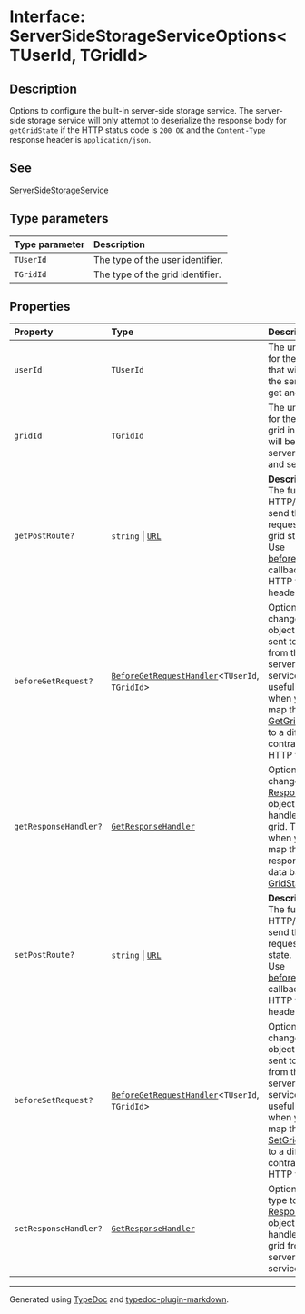 # Interface: ServerSideStorageServiceOptions\<TUserId, TGridId\>

## Description

Options to configure the built-in server-side storage service.
The server-side storage service will only attempt to deserialize the response body for `getGridState`
if the HTTP status code is `200 OK` and the `Content-Type` response header is `application/json`.

## See

[ServerSideStorageService](../classes/ServerSideStorageService.md)

## Type parameters

| Type parameter | Description |
| :------ | :------ |
| `TUserId` | The type of the user identifier. |
| `TGridId` | The type of the grid identifier. |

## Properties

| Property | Type | Description |
| :------ | :------ | :------ |
| `userId` | `TUserId` | The unique identifier for the current user that will be sent to the server with the get and set requests. |
| `gridId` | `TGridId` | The unique identifier for the specific data grid instance that will be sent to the server with the get and set requests. |
| `getPostRoute?` | `string` \| [`URL`]( https://developer.mozilla.org/docs/Web/API/URL ) | **Description**<br />The full HTTP/HTTPS url to send the POST request to retrieve grid state.<br />Use [beforeGetRequest](ServerSideStorageServiceOptions.md) callback to alter the HTTP verb or headers. |
| `beforeGetRequest?` | [`BeforeGetRequestHandler`](../type-aliases/BeforeGetRequestHandler.md)\<`TUserId`, `TGridId`\> | Optional callback to change the [Request](https://developer.mozilla.org/docs/Web/API/Request)<br />object before it is sent to the server from the built-in server side storage service. This is useful<br />when you need to map the [GetGridStateRequest](GetGridStateRequest.md) to a different data contract or alter the HTTP verb/headers. |
| `getResponseHandler?` | [`GetResponseHandler`](../type-aliases/GetResponseHandler.md) | Optional callback to change the [Response](https://developer.mozilla.org/docs/Web/API/Response)<br />object before it is handled by the data grid. This is useful when you need to map the servers response<br />data back to [GridState](GridState.md). |
| `setPostRoute?` | `string` \| [`URL`]( https://developer.mozilla.org/docs/Web/API/URL ) | **Description**<br />The full HTTP/HTTPS url to send the POST request to save grid state.<br />Use [beforeSetRequest](ServerSideStorageServiceOptions.md) callback to alter the HTTP verb or headers. |
| `beforeSetRequest?` | [`BeforeGetRequestHandler`](../type-aliases/BeforeGetRequestHandler.md)\<`TUserId`, `TGridId`\> | Optional callback to change the [Request](https://developer.mozilla.org/docs/Web/API/Request)<br />object before it is sent to the server from the built-in server side storage service. This is useful<br />when you need to map the [SetGridStateRequest](SetGridStateRequest.md) to a different data contract or alter the HTTP verb/headers. |
| `setResponseHandler?` | [`GetResponseHandler`](../type-aliases/GetResponseHandler.md) | Optional callback type to change the [Response](https://developer.mozilla.org/docs/Web/API/Response)<br />object before it is handled by the data grid from the built-in server side data service. |

***

Generated using [TypeDoc](https://typedoc.org) and [typedoc-plugin-markdown](https://typedoc-plugin-markdown.org).
